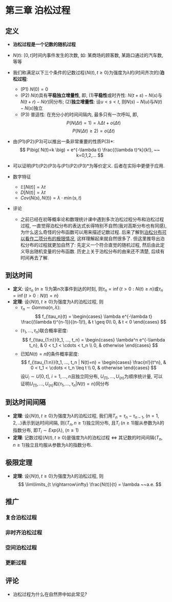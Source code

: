 # 第三章 泊松过程
## 定义
- **泊松过程是一个记数的随机过程**
- $N(t)$: $[0, t]$时间内事件发生的次数, 如: 某商场的顾客数, 某路口通过的汽车数,等等
- 我们称满足以下三个条件的记数过程$\{ N(t), t \geq 0 \}$为强度为$\lambda$的(时间齐次的)**泊松过程**:
  - (P1) $N(0) = 0$
  - (P2) $N(t)$具有**平稳独立增量性**, 即, (1)**平稳性**或时齐性: $N(t+s)-N(s)$与$N(t+r)-N(r)$同分布; (2)**独立增量性**: 设$u < s < t$, 则$N(s)-N(u)$与$N(t)-N(s)$独立
  - (P3) 普适性: 在充分小的时间间隔内, 最多只有一次呼叫, 即, $$P\big( N(\Delta t)=1 \big) = \lambda\Delta t + o(\Delta t)$$ $$ P\big( N(\Delta t)\geq2 \big) = o(\Delta t) $$
- 由(P1)(P2)(P3)可以推出一条非常重要的性质P(3)*: $$ P\big( N(t)=k \big) = e^{-\lambda t} \frac{(\lambda t)^k}{k!}, ~~ k=0,1,2,... $$
- 可以证明(P1)(P2)(P3)与(P1)(P2)(P3)*为等价定义. 后者在实际中更便于应用.
- 数字特征
  - $\mathbb{E}[N(t)] = \lambda t$
  - $D[N(t)] = \lambda t$
  - $Cov(N(s), N(t)) = \lambda\cdot\min(s,t)$

- 评论
  - 之前已经在初等概率论和数理统计课中遇到多次泊松过程分布和泊松过程过程, 一直觉得泊松分布的表达式长得特别不自然(我对高斯分布也有同感), 为什么这么奇怪的分布函数可以用来描述记数过程. 后来了解到[泊松分布可以看作二项分布的极限情况](https://www.le.ac.uk/users/dsgp1/COURSES/LEISTATS/poisson.pdf), 这样理解起来就自然很多了. 但这里推导出泊松分布的过程就更加自然了: 先定义一个符合直觉的随机过程, 然后由此定义导出随机变量的分布函数. 历史上关于泊松分布的由来还不清楚, 后续有时间再去了解.

## 到达时间
- **定义**: 设$\tau_n~(n\geq1)$为第$n$次事件到达的时刻, 则$\tau_n = \inf \{ t > 0: N(t) \geq n \}$或$\tau_n = \inf \{ t > 0: N(t) = n \}$
- **定理**: 设$\{ N(t), t \geq 0 \}$为强度为$\lambda$的泊松过程, 则
  - $\tau_n \sim Gamma(n, \lambda)$: 
$$ 
f_{\tau_n}(t) =
\begin{cases}
	\lambda e^{-\lambda t} \frac{(\lambda t)^{n-1}}{(n-1)!}, & t \geq 0\\
	0, & t < 0
\end{cases} 
$$
  - $(\tau_1, ..., \tau_n)$联合概率密度: 
$$ 
f_{\tau_{1:n}}(t_1, ..., t_n) =
\begin{cases}
	\lambda^n e^{-\lambda t_n}, & 0 < t_1 < \cdots < t_n \\
	0, & otherwise
\end{cases} 
$$
  - 已知$N(t)=n$的条件概率密度:
$$
f_{\tau_{1:n}}(t_1, ..., t_n | N(t)=n) =
\begin{cases}
	\frac{n!}{t^n}, & 0 < t_1 < \cdots < t_n \leq t \\
	0, & otherwise
\end{cases}
$$
设$U_i \sim U[0, t],~ i=1,...,n$且独立同分布, $U_{(1)}, ..., U_{(n)}$为顺序统计量, 可以证明$U_{(1)}, ..., U_{(n)}$和$\{\tau_1, ..., \tau_n | N(t)=n \}$同分布

## 到达时间间隔
- **定理**: 设$\{ N(t), t \geq 0 \}$为强度为$\lambda$的泊松过程, 我们用$T_n = \tau_n - \tau_{n-1},~(n=1,2,..)$表示到达时间间隔, 则$\{T_n, n \geq 1\}$独立同分布, 且$T_i~(n\geq1)$服从参数为$\lambda$的指数分布, 即$T_i \sim Exp(\lambda),~ (n\geq1)$
- **定理**: 记数过程$\{ N(t), t \geq 0 \}$是强度为$\lambda$的泊松过程 $\iff$ 其记数的时间间隔$\{T_n, n \geq 1\}$独立且均服从参数为$\lambda$的指数分布.

## 极限定理
- **定理**: 设$\{ N(t), t \geq 0 \}$为强度为$\lambda$的泊松过程, 则$$ \lim\limits_{t \rightarrow\infty} \frac{N(t)}{t} = \lambda ~~a.e. $$

## 推广
### 复合泊松过程

### 非时齐泊松过程

### 空间泊松过程

### 更新过程

## 评论
- 泊松过程为什么在自然界中如此常见?
